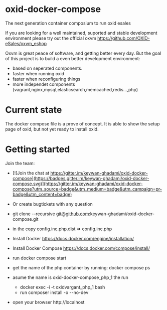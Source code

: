 oxid-docker-compose
===================

The next generation container composium to run oxid esales

If you are looking for a well maintained, suported and stable development environment please try out the official
oxvm https://github.com/OXID-eSales/oxvm_eshop

Oxvm is great peace of software, and getting better every day. But the goal of this project is to build a even better development environment: 
- based on seperated components.
- faster when running oxid
- faster when reconfiguring things
- more independet components (vagrant,nginx,mysql,elasticsearch,memcached,redis...,php)

Current state
=============

The docker compose file is a prove of concept.
It is able to show the setup page of oxid, but not yet ready to install oxid.

Getting started
===============
Join the team:
* [![Join the chat at https://gitter.im/keywan-ghadami/oxid-docker-compose](https://badges.gitter.im/keywan-ghadami/oxid-docker-compose.svg)](https://gitter.im/keywan-ghadami/oxid-docker-compose?utm_source=badge&utm_medium=badge&utm_campaign=pr-badge&utm_content=badge)
* Or create bugtickets with any question


* git clone --recursive git@github.com:keywan-ghadami/oxid-docker-compose.git
* in the copy config.inc.php.dist => config.inc.php 
* Install Docker https://docs.docker.com/engine/installation/
* Install Docker Compose https://docs.docker.com/compose/install/
* run docker compose start
* get the name of the php container by running: docker compose ps
* asume the name is oxid-docker-compose_php_1 the run
  * docker exec -i -t oxidvargant_php_1 bash
  * run composer install -o --no-dev
* open your browser http://localhost

